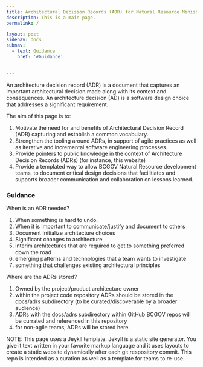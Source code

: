 ```yaml
---
title: Architectural Decision Records (ADR) for Natural Resource Ministries (NRM)
description: This is a main page.
permalink: /

layout: post
sidenav: docs
subnav:
  - text: Guidance
    href: '#Guidance'
  

---
```



An architecture decision record (ADR) is a document that captures an important architectural decision made along with its context and consequences. An architecture decision (AD) is a software design choice that addresses a significant requirement.

The aim of this page is to:

1. Motivate the need for and benefits of Architectural Decision Record (ADR) capturing and establish a common vocabulary.
2. Strengthen the tooling around ADRs, in support of agile practices as well as iterative and incremental software engineering processes.
3. Provide pointers to public knowledge in the context of Architecture Decision Records (ADRs) (for instance, this website)
4. Provide a templated way to allow BCGOV Natural Resource development teams, to document critical design decisions that facilitiates and supports broader communication and collaboration on lessons learned.

### Guidance

When is an ADR needed?
1. When something is hard to undo. 
2. When it is important to communicate/justify and document to others
3. Document Initialize architecture choices
4. Significant changes to architecture
5. interim architectures that are required to get to something preferred down the road
6. emerging patterns and technologies that a team wants to investigate
7. something that challenges existing architectural principles

Where are the ADRs stored?
1. Owned by the project/product architecture owner 
2. within the project code repository ADRs should be stored in the docs/adrs subdirectory (to be curated/discoverable by a broader audience)
3. ADRs with the docs/adrs subdirectory within GitHub BCGOV repos will be currated and referenced in this repository
4. for non-agile teams, ADRs will be stored here. 


NOTE: This page uses a Jeykll template. Jekyll is a static site generator. You give it text written in your favorite markup language and it uses layouts to create a static website dynamically after each git respository commit. This repo is intended as a curation as well as a template for teams to re-use.
